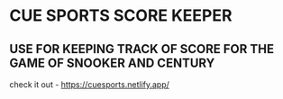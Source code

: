 # CUE SPORTS SCORE KEEPER

## USE FOR KEEPING TRACK OF SCORE FOR THE GAME OF SNOOKER AND CENTURY

check it out - https://cuesports.netlify.app/
